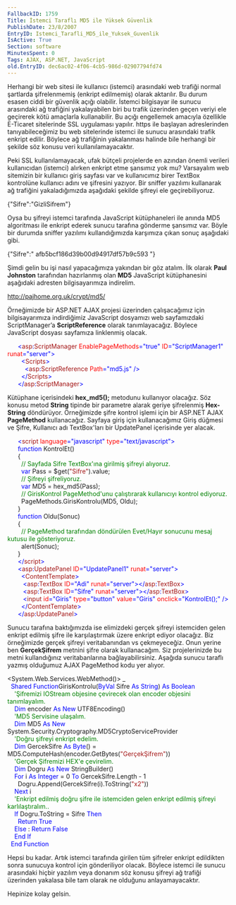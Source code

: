 ```yaml
---
FallbackID: 1759
Title: İstemci Taraflı MD5 ile Yüksek Güvenlik
PublishDate: 23/8/2007
EntryID: Istemci_Tarafli_MD5_ile_Yuksek_Guvenlik
IsActive: True
Section: software
MinutesSpent: 0
Tags: AJAX, ASP.NET, JavaScript
old.EntryID: dec6ac02-4f06-4cb5-986d-02907794fd74
---
```

Herhangi bir web sitesi ile kullanıcı (istemci) arasındaki web trafiği
normal şartlarda şifrelenmemiş (enkript edilmemiş) olarak aktarılır. Bu
durum esasen ciddi bir güvenlik açığı olabilir. İstemci bilgisayar ile
sunucu arasındaki ağ trafiğini yakalayabilen biri bu trafik üzerinden
geçen veriyi ele geçirerek kötü amaçlarla kullanabilir. Bu açığı
engellemek amacıyla özellikle E-Ticaret sitelerinde SSL uygulaması
yapılır. https ile başlayan adreslerinden tanıyabileceğimiz bu web
sitelerinde istemci ile sunucu arasındaki trafik enkript edilir. Böylece
ağ trafiğinin yakalanması halinde bile herhangi bir şekilde söz konusu
veri kullanılamayacaktır.

Peki SSL kullanılamayacak, ufak bütçeli projelerde en azından önemli
verileri kullanıcıdan (istemci) alırken enkript etme şansımız yok mu?
Varsayalım web sitemizin bir kullanıcı giriş sayfası var ve kullanıcımız
birer TextBox kontrolüne kullanıcı adını ve şifresini yazıyor. Bir
sniffer yazılımı kullanarak ağ trafiğini yakaladığımızda aşağıdaki
şekilde şifreyi ele geçirebiliyoruz.

{"Sifre":"GizliSifrem"}

Oysa bu şifreyi istemci tarafında JavaScript kütüphaneleri ile anında
MD5 algoritması ile enkript ederek sunucu tarafına gönderme şansımız
var. Böyle bir durumda sniffer yazılımı kullandığımızda karşımıza çıkan
sonuç aşağıdaki gibi.

{"Sifre":" afb5bcf186d39b00d94917df57b9c593 "}

Şimdi gelin bu işi nasıl yapacağımıza yakından bir göz atalım. İlk
olarak **Paul Johnston** tarafından hazırlanmış olan **MD5** JavaScript
kütüphanesini aşağıdaki adresten bilgisayarımıza indirelim.

<http://pajhome.org.uk/crypt/md5/>

Örneğimizde bir ASP.NET AJAX projesi üzerinden çalışacağımız için
bilgisayarımıza indirdiğimiz JavaScript dosyamızı web sayfamızdaki
ScriptManager’a **ScriptReference** olarak tanımlayacağız. Böylece
JavaScript dosyası sayfamıza linklenmiş olacak.

<span><span>      </span> <span style="color: blue;">\<</span><span
style="color: rgb(163, 21, 21);">asp</span><span
style="color: blue;">:</span><span
style="color: rgb(163, 21, 21);">ScriptManager</span> <span
style="color: red;">EnablePageMethods</span><span
style="color: blue;">="true"</span> <span
style="color: red;">ID</span><span
style="color: blue;">="ScriptManager1"</span> <span
style="color: red;">runat</span><span
style="color: blue;">="server"\></span></span>\
 <span> <span>        </span><span style="color: blue;">\<</span><span
style="color: rgb(163, 21, 21);">Scripts</span><span
style="color: blue;">\></span></span>\
 <span> <span>          </span><span style="color: blue;">\<</span><span
style="color: rgb(163, 21, 21);">asp</span><span
style="color: blue;">:</span><span
style="color: rgb(163, 21, 21);">ScriptReference</span> <span
style="color: red;">Path</span><span
style="color: blue;">="md5.js"</span> <span
style="color: blue;">/\></span></span>\
 <span> <span>        </span> <span style="color: blue;">\</</span><span
style="color: rgb(163, 21, 21);">Scripts</span><span
style="color: blue;">\></span></span>\
 <span> <span>      </span> <span style="color: blue;">\</</span><span
style="color: rgb(163, 21, 21);">asp</span><span
style="color: blue;">:</span><span
style="color: rgb(163, 21, 21);">ScriptManager</span><span
style="color: blue;">\></span></span>

Kütüphane içerisindeki **hex\_md5();** metodunu kullanıyor olacağız. Söz
konusu metod **String** tipinde bir parametre alarak geriye şifrelenmiş
**Hex-String** döndürüyor. Örneğimizde şifre kontrol işlemi için bir
ASP.NET AJAX **PageMethod** kullanacağız. Sayfaya giriş için
kullanacağımız Giriş düğmesi ve Şifre, Kullanıcı adı TextBox'ları bir
UpdatePanel içerisinde yer alacak.

<span> <span>      </span> <span style="color: blue;">\<</span><span
style="color: rgb(163, 21, 21);">script</span> <span
style="color: red;">language</span><span
style="color: blue;">="javascript"</span> <span
style="color: red;">type</span><span
style="color: blue;">="text/javascript"\></span></span>\
 <span> <span>      </span> <span style="color: blue;">function</span>
KontrolEt()</span>\
 <span> <span>      </span>{</span>\
 <span> <span>        </span> <span style="color: green;">// Sayfada
Sifre TextBox'ına girilmiş şifreyi alıyoruz.</span></span>\
 <span> <span>        </span> <span style="color: blue;">var</span> Pass
= \$get(<span
style="color: rgb(163, 21, 21);">"Sifre"</span>).value;</span>\
 <span> <span>        </span> <span style="color: green;">// Şifreyi
şifreliyoruz.</span></span>\
 <span> <span>        </span> <span style="color: blue;">var</span> MD5
= hex\_md5(Pass);</span>\
 <span> <span>        </span> <span style="color: green;">//
GirisKontrol PageMethod'unu çalıştırarak kullanıcıyı kontrol
ediyoruz.</span></span>\
 <span> <span>        </span> PageMethods.GirisKontrolu(MD5,
Oldu);</span>\
 <span> <span>      </span>}</span>\
 <span> <span>      </span> <span style="color: blue;">function</span>
Oldu(Sonuc)</span>\
 <span> <span>      </span>{</span>\
 <span> <span>        </span> <span style="color: green;">// PageMethod
tarafından döndürülen Evet/Hayır sonucunu mesaj kutusu ile
gösteriyoruz.</span></span>\
 <span> <span>        </span> alert(Sonuc);</span>\
 <span> <span>      </span>}</span>\
 <span> <span>      </span> <span style="color: blue;">\</</span><span
style="color: rgb(163, 21, 21);">script</span><span
style="color: blue;">\></span></span>\
 <span> <span>      </span> <span style="color: blue;">\<</span><span
style="color: rgb(163, 21, 21);">asp</span><span
style="color: blue;">:</span><span
style="color: rgb(163, 21, 21);">UpdatePanel</span> <span
style="color: red;">ID</span><span
style="color: blue;">="UpdatePanel1"</span> <span
style="color: red;">runat</span><span
style="color: blue;">="server"\></span></span>\
 <span> <span>        </span> <span style="color: blue;">\<</span><span
style="color: rgb(163, 21, 21);">ContentTemplate</span><span
style="color: blue;">\></span></span>\
          <span style="color: blue;">\<</span><span
style="color: rgb(163, 21, 21);">asp</span><span
style="color: blue;">:</span><span
style="color: rgb(163, 21, 21);">TextBox</span> <span
style="color: red;">ID</span><span style="color: blue;">="Adi"</span>
<span style="color: red;">runat</span><span
style="color: blue;">="server"\>\</</span><span
style="color: rgb(163, 21, 21);">asp</span><span
style="color: blue;">:</span><span
style="color: rgb(163, 21, 21);">TextBox</span><span
style="color: blue;">\></span>\
 <span> <span>         </span><span style="color: blue;">\<</span><span
style="color: rgb(163, 21, 21);">asp</span><span
style="color: blue;">:</span><span
style="color: rgb(163, 21, 21);">TextBox</span> <span
style="color: red;">ID</span><span style="color: blue;">="Sifre"</span>
<span style="color: red;">runat</span><span
style="color: blue;">="server"\>\</</span><span
style="color: rgb(163, 21, 21);">asp</span><span
style="color: blue;">:</span><span
style="color: rgb(163, 21, 21);">TextBox</span><span
style="color: blue;">\></span></span>\
 <span> <span>         </span><span style="color: blue;">\<</span><span
style="color: rgb(163, 21, 21);">input</span> <span
style="color: red;">id</span><span style="color: blue;">="Giris"</span>
<span style="color: red;">type</span><span
style="color: blue;">="button"</span> <span
style="color: red;">value</span><span
style="color: blue;">="Giris"</span> <span
style="color: red;">onclick</span><span
style="color: blue;">="KontrolEt();"</span> <span
style="color: blue;">/\></span></span>\
 <span> <span>        </span> <span style="color: blue;">\</</span><span
style="color: rgb(163, 21, 21);">ContentTemplate</span><span
style="color: blue;">\></span></span>\
       <span style="color: blue;">\</</span><span
style="color: rgb(163, 21, 21);">asp</span><span
style="color: blue;">:</span><span
style="color: rgb(163, 21, 21);">UpdatePanel</span><span
style="color: blue;">\></span><span></span>

Sunucu tarafına baktığımızda ise elimizdeki gerçek şifreyi istemciden
gelen enkript edilmiş şifre ile karşılaştırmak üzere enkript ediyor
olacağız. Biz örneğimizde gerçek şifreyi veritabanından vs çekmeyeceğiz.
Onun yerine ben **GerçekŞifrem** metnini şifre olarak kullanacağım. Siz
projelerinizde bu metni kullandığınız veritabanlarına bağlayabilirsiniz.
Aşağıda sunucu taraflı yazmış olduğumuz AJAX PageMethod kodu yer alıyor.

<span> \<System.Web.Services.WebMethod()\> \_</span>\
 <span> <span>  </span><span style="color: blue;">Shared</span> <span
style="color: blue;">Function</span>GirisKontrolu(<span
style="color: blue;">ByVal</span> Sifre <span
style="color: blue;">As</span> <span style="color: blue;">String</span>)
<span style="color: blue;">As</span> <span
style="color: blue;">Boolean</span></span>\
 <span> <span>    </span> <span style="color: green;">'Şifremizi
IOStream objesine çevirecek olan encoder objesini
tanımlayalım.</span></span>\
 <span> <span>    </span> <span style="color: blue;">Dim</span> encoder
<span style="color: blue;">As</span> <span
style="color: blue;">New</span> UTF8Encoding()</span>\
 <span> <span>    </span> <span style="color: green;">'MD5 Servisine
ulaşalım.</span></span>\
 <span> <span>    </span> <span style="color: blue;">Dim</span> MD5
<span style="color: blue;">As</span> <span
style="color: blue;">New</span>
System.Security.Cryptography.MD5CryptoServiceProvider</span>\
 <span> <span>    </span> <span style="color: green;">'Doğru şifreyi
enkript edelim.</span></span>\
 <span> <span>    </span> <span style="color: blue;">Dim</span>
GercekSifre<span style="color: blue;"> As</span> <span
style="color: blue;">Byte</span>() =
MD5.ComputeHash(encoder.GetBytes(<span
style="color: rgb(163, 21, 21);">"GerçekŞifrem"</span>))</span>\
 <span> <span>    </span> <span style="color: green;">'Gerçek Şifremizi
HEX'e çevirelim.</span></span>\
 <span> <span>    </span> <span style="color: blue;">Dim</span> Dogru
<span style="color: blue;">As</span> <span
style="color: blue;">New</span> StringBuilder()</span>\
 <span> <span>    </span> <span style="color: blue;">For</span> i <span
style="color: blue;">As</span> <span style="color: blue;">Integer</span>
= 0 <span style="color: blue;">To</span> GercekSifre.Length - 1</span>\
 <span> <span>      </span> Dogru.Append(GercekSifre(i).ToString(<span
style="color: rgb(163, 21, 21);">"x2"</span>))</span>\
 <span> <span>    </span> <span style="color: blue;">Next</span>
i</span>\
 <span> <span>    </span> <span style="color: green;">'Enkript edilmiş
doğru şifre ile istemciden gelen enkript edilmiş şifreyi
karlılaştıralım..</span></span>\
 <span> <span>    </span> <span style="color: blue;">If</span>
Dogru.ToString = Sifre <span style="color: blue;">Then</span></span>\
 <span> <span>      </span> <span style="color: blue;">Return</span>
<span style="color: blue;">True</span></span>\
 <span> <span>    </span> <span style="color: blue;">Else</span> : <span
style="color: blue;">Return</span> <span
style="color: blue;">False</span></span>\
 <span> <span>    </span> <span style="color: blue;">End</span> <span
style="color: blue;">If</span></span>\
 <span><span>  </span><span style="color: blue;">End</span> <span
style="color: blue;">Function</span></span>

Hepsi bu kadar. Artık istemci tarafında girilen tüm şifreler enkript
edildikten sonra sunucuya kontrol için gönderiliyor olacak. Böylece
istemci ile sunucu arasındaki hiçbir yazılım veya donanım söz konusu
şifreyi ağ trafiği üzerinden yakalasa bile tam olarak ne olduğunu
anlayamayacaktır.

Hepinize kolay gelsin.


